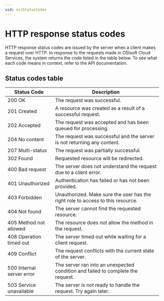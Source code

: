 ```yaml
---
uid: ocsStatusCodes
---
```


# HTTP response status codes
HTTP response status codes are issued by the server when a client makes a request over HTTP.
In response to the requests made in OSIsoft Cloud Services, the system returns the code listed in the table below.
To see what each code means in context, refer to the API documentation.   

## Status codes table
|   Status Code             |    Description                                                                    |
|--------------             |------------------------------------------                                         |
|200 OK                     |   The request was successful.                                                     |
|201 Created                |   A resource was created as a result of a successful request.                     |
|202 Accepted               |   The request was accepted and has been queued for processing.                    |
|204 No content             |   The request was successful and the server is not returning any content.         |
|207 Multi-status           |   The request was partially successful.                                           |
|302 Found                  |   Requested resource will be redirected.                                          |
|400 Bad request            |   The server does not understand the request due to a client error.               |
|401 Unauthorized           |   Authentication has failed or has not been provided.                             |
|403 Forbidden              |   Unauthorized. Make sure the user has the right role to access to this resource. |
|404 Not found              |   The server cannot find the requested resource.                                  |
|405 Method not allowed     |   The resource does not allow the method in the request.                          |
|408 Operation timed out    |   The server timed out while waiting for a client request.                        |
|409 Conflict               |   The request conflicts with the current state of the server.                     |
|500 Internal server error  |   The server ran into an unexpected condition and failed to complete the request. |
|503 Service unavailable    |   The server is not ready to handle the request. Try again later.                 |

<!-- 405 is not listed in API guidelines but used in Account Management and Identity APIs --!>
